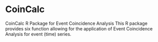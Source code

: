 # CoinCalc
CoinCalc R Package for Event Coincidence Analysis
This R package provides six function allowing for the application of Event Coincidence Analysis for event (time) series.
